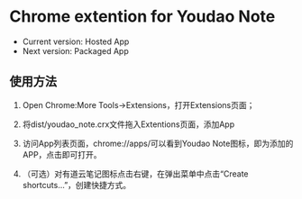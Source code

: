 # Chrome extention for Youdao Note

- Current version: Hosted App
- Next version: Packaged App


## 使用方法

1. Open Chrome:More Tools->Extensions，打开Extensions页面；

2. 将dist/youdao_note.crx文件拖入Extentions页面，添加App

3. 访问App列表页面，chrome://apps/可以看到Youdao Note图标，即为添加的APP，点击即可打开。

4. （可选）对有道云笔记图标点击右键，在弹出菜单中点击“Create shortcuts...”，创建快捷方式。
